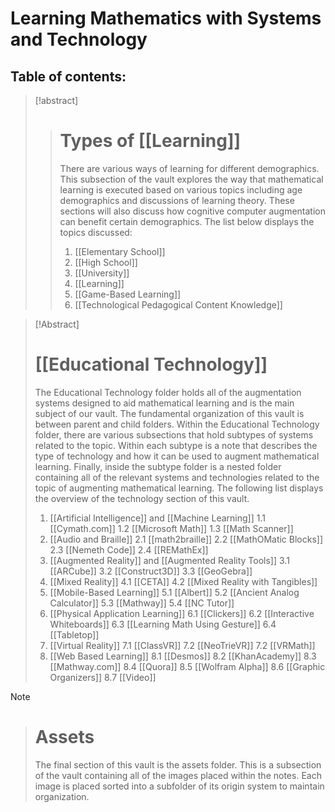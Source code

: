 # Learning Mathematics with Systems and Technology

## Table of contents:

> [!abstract] 
> > # Types of [[Learning]]
> > There are various ways of learning for different demographics. This subsection of the vault explores the way that mathematical learning is executed based on various topics including age demographics and discussions of learning theory. These sections will also discuss how cognitive computer augmentation can benefit certain demographics. The list below displays the topics discussed:
> > 1. [[Elementary School]]
> > 2. [[High School]]
> > 3. [[University]]
> > 4. [[Learning]]
> > 5. [[Game-Based Learning]]
> > 6. [[Technological Pedagogical Content Knowledge]]

> [!Abstract] 
> # [[Educational Technology]]
> The Educational Technology folder holds all of the augmentation systems designed to aid mathematical learning and is the main subject of our vault.  The fundamental organization of this vault is between parent and child folders.  Within the Educational Technology folder, there are various subsections that hold subtypes of systems related to the topic.  Within each subtype is a note that describes the type of technology and how it can be used to augment mathematical learning.  Finally, inside the subtype folder is a nested folder containing all of the relevant systems and technologies related to the topic of augmenting mathematical learning.  The following list displays the overview of the technology section of this vault.
> 1. [[Artificial Intelligence]] and [[Machine Learning]]
> 	1.1 [[Cymath.com]]
> 	1.2 [[Microsoft Math]]
> 	1.3 [[Math Scanner]] 
> 2. [[Audio and Braille]]
> 	2.1 [[math2braille]] 
> 	2.2 [[MathOMatic Blocks]]
> 	2.3 [[Nemeth Code]]
> 	2.4 [[REMathEx]]
> 3.  [[Augmented Reality]] and [[Augmented Reality Tools]]
> 	3.1 [[ARCube]]
> 	3.2 [[Construct3D]]
> 	3.3 [[GeoGebra]]
> 4. [[Mixed Reality]]
> 	4.1 [[CETA]]
> 	4.2 [[Mixed Reality with Tangibles]]
> 5. [[Mobile-Based Learning]]
> 	5.1 [[Albert]]
> 	5.2 [[Ancient Analog Calculator]]
> 	5.3 [[Mathway]]
> 	5.4 [[NC Tutor]]
> 6. [[Physical Application Learning]]
> 	6.1 [[Clickers]] 
> 	6.2 [[Interactive Whiteboards]]
> 	6.3 [[Learning Math Using Gesture]]
> 	6.4 [[Tabletop]]
> 7. [[Virtual Reality]]
> 	7.1 [[ClassVR]]
> 	7.2 [[NeoTrieVR]]
> 	7.2 [[VRMath]]
> 8. [[Web Based Learning]]
> 	8.1 [[Desmos]]
> 	8.2 [[KhanAcademy]]
> 	8.3 [[Mathway.com]]
> 	8.4 [[Quora]]
> 	8.5 [[Wolfram Alpha]]
> 	8.6 [[Graphic Organizers]]
> 	8.7 [[Video]]

> [!note] 
> > # Assets
> > The final section of this vault is the assets folder.  This is a subsection of the vault containing all of the images placed within the notes.  Each image is placed sorted into a subfolder of its origin system to maintain organization.